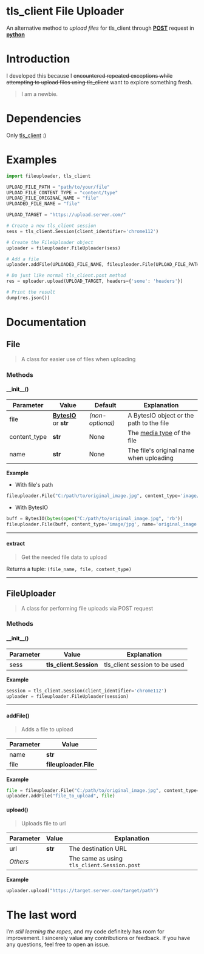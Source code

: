 # tls_client File Uploader
An alternative method to *upload files* for tls_client through [**POST**](https://en.wikipedia.org/wiki/POST_(HTTP)) request in [**python**](https://www.python.org/)
# Introduction
I developed this because I ~~encountered repeated exceptions while attempting to upload files using tls_client~~ want to explore something fresh.
> I am a newbie.
# Dependencies
Only [tls_client](https://pypi.org/project/tls-client/) :)
# Examples
```python
import fileuploader, tls_client

UPLOAD_FILE_PATH = "path/to/your/file"
UPLOAD_FILE_CONTENT_TYPE = "content/type"
UPLOAD_FILE_ORIGINAL_NAME = "file"
UPLOADED_FILE_NAME = "file"

UPLOAD_TARGET = "https://upload.server.com/"

# Create a new tls_client session
sess = tls_client.Session(client_identifier='chrome112')

# Create the FileUploader object
uploader = fileuploader.FileUploader(sess)

# Add a file
uploader.addFile(UPLOADED_FILE_NAME, fileuploader.File(UPLOAD_FILE_PATH, content_type=UPLOAD_FILE_CONTENT_TYPE, name=UPLOAD_FILE_NAME))

# Do just like normal tls_client.post method
res = uploader.upload(UPLOAD_TARGET, headers={'some': 'headers'})

# Print the result
dump(res.json())
```
# Documentation
## File
> A class for easier use of files when uploading
### Methods
#### \_\_init__()
| Parameter | Value | Default | Explanation |
| -- | -- | -- | -- |
| file | **[BytesIO](https://docs.python.org/3/library/io.html#io.BytesIO)** or **str** | *(non-optional)* | A BytesIO object or the path to the file |
| content_type | **str** | None | The [media type](https://en.wikipedia.org/wiki/Media_type) of the file |
| name | **str** | None | The file's original name when uploading |

**Example**
+ With file's path
```python
fileuploader.File("C:/path/to/original_image.jpg", content_type='image/jpg')
```
+ With BytesIO
```python
buff = BytesIO(bytes(open("C:/path/to/original_image.jpg", 'rb'))
fileuploader.File(buff, content_type='image/jpg', name='original_image.jpg')
```
------
#### extract
> Get the needed file data to upload

Returns a tuple: `(file_name, file, content_type)`

------
## FileUploader
> A class for performing file uploads via POST request
### Methods
#### \_\_init__()
| Parameter | Value | Explanation |
| -- | -- | -- |
| sess | **tls_client.Session** | tls_client session to be used |

**Example**
```python
session = tls_client.Session(client_identifier='chrome112')
uploader = fileuploader.FileUploader(session)
```
------
#### addFile()
> Adds a file to upload

| Parameter | Value |
| -- | -- |
| name | **str** |
| file | **fileuploader.File** |

**Example**
```python
file = fileuploader.File("C:/path/to/original_image.jpg", content_type='image/jpg')
uploader.addFile("file_to_upload", file)
```
#### upload()
> Uploads file to url

| Parameter | Value | Explanation |
| -- | -- | -- |
| url | **str** | The destination URL |
| *Others* |  | The same as using `tls_client.Session.post` |

**Example**
```python
uploader.upload("https://target.server.com/target/path")
```
# The last word
I’m *still learning the ropes*, and my code definitely has room for improvement. I sincerely value any contributions or feedback. If you have any questions, feel free to open an issue.
